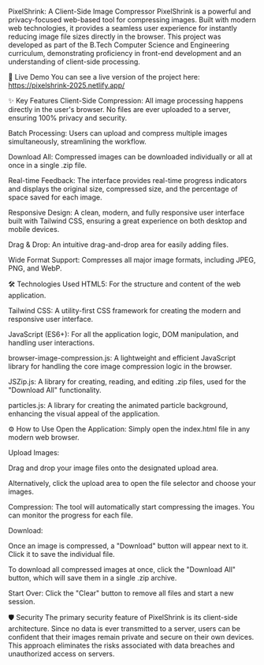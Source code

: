 PixelShrink: A Client-Side Image Compressor
PixelShrink is a powerful and privacy-focused web-based tool for compressing images. Built with modern web technologies, it provides a seamless user experience for instantly reducing image file sizes directly in the browser. This project was developed as part of the B.Tech Computer Science and Engineering curriculum, demonstrating proficiency in front-end development and an understanding of client-side processing.

🚀 Live Demo
You can see a live version of the project here: https://pixelshrink-2025.netlify.app/

✨ Key Features
Client-Side Compression: All image processing happens directly in the user's browser. No files are ever uploaded to a server, ensuring 100% privacy and security.

Batch Processing: Users can upload and compress multiple images simultaneously, streamlining the workflow.

Download All: Compressed images can be downloaded individually or all at once in a single .zip file.

Real-time Feedback: The interface provides real-time progress indicators and displays the original size, compressed size, and the percentage of space saved for each image.

Responsive Design: A clean, modern, and fully responsive user interface built with Tailwind CSS, ensuring a great experience on both desktop and mobile devices.

Drag & Drop: An intuitive drag-and-drop area for easily adding files.

Wide Format Support: Compresses all major image formats, including JPEG, PNG, and WebP.

🛠️ Technologies Used
HTML5: For the structure and content of the web application.

Tailwind CSS: A utility-first CSS framework for creating the modern and responsive user interface.

JavaScript (ES6+): For all the application logic, DOM manipulation, and handling user interactions.

browser-image-compression.js: A lightweight and efficient JavaScript library for handling the core image compression logic in the browser.

JSZip.js: A library for creating, reading, and editing .zip files, used for the "Download All" functionality.

particles.js: A library for creating the animated particle background, enhancing the visual appeal of the application.

⚙️ How to Use
Open the Application: Simply open the index.html file in any modern web browser.

Upload Images:

Drag and drop your image files onto the designated upload area.

Alternatively, click the upload area to open the file selector and choose your images.

Compression: The tool will automatically start compressing the images. You can monitor the progress for each file.

Download:

Once an image is compressed, a "Download" button will appear next to it. Click it to save the individual file.

To download all compressed images at once, click the "Download All" button, which will save them in a single .zip archive.

Start Over: Click the "Clear" button to remove all files and start a new session.

🛡️ Security
The primary security feature of PixelShrink is its client-side architecture. Since no data is ever transmitted to a server, users can be confident that their images remain private and secure on their own devices. This approach eliminates the risks associated with data breaches and unauthorized access on servers.
